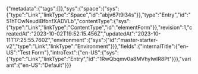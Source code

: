 {"metadata":{"tags":[]},"sys":{"space":{"sys":{"type":"Link","linkType":"Space","id":"abjv67t9l34s"}},"type":"Entry","id":"51hTCwNeudiBfbnfXADVLb","contentType":{"sys":{"type":"Link","linkType":"ContentType","id":"elementForm"}},"revision":1,"createdAt":"2023-10-02T19:52:15.456Z","updatedAt":"2023-10-11T17:25:55.760Z","environment":{"sys":{"id":"master-starter-v2","type":"Link","linkType":"Environment"}}},"fields":{"internalTitle":{"en-US":"Test Form"},"introText":{"en-US":{"sys":{"type":"Link","linkType":"Entry","id":"1RwQbqmv0a8MVhyIwIR8Pt"}}},"variant":{"en-US":"Default"}}}